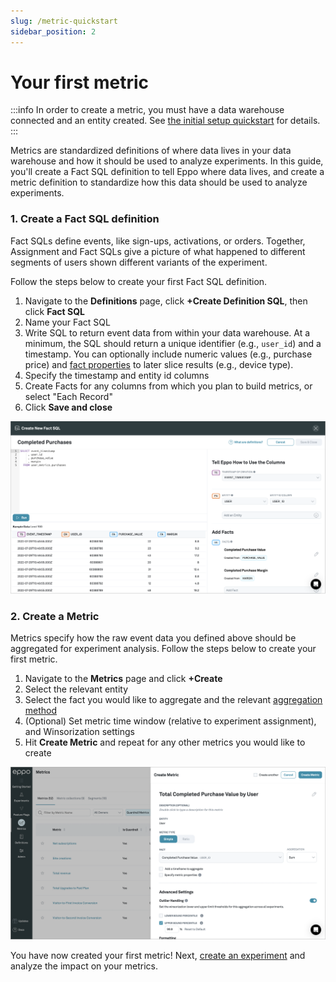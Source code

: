 ```yaml
---
slug: /metric-quickstart
sidebar_position: 2
---
```


# Your first metric

:::info
In order to create a metric, you must have a data warehouse connected and an entity created. See [the initial setup quickstart](/setup-quickstart) for details.
:::

Metrics are standardized definitions of where data lives in your data warehouse and how it should be used to analyze experiments. In this guide, you'll create a Fact SQL definition to tell Eppo where data lives, and create a metric definition to standardize how this data should be used to analyze experiments.  

### 1. Create a Fact SQL definition

Fact SQLs define events, like sign-ups, activations, or orders. Together, Assignment and Fact SQLs give a picture of what happened to different segments of users shown different variants of the experiment.

Follow the steps below to create your first Fact SQL definition.

1. Navigate to the **Definitions** page, click **+Create Definition SQL**, then click **Fact SQL**
2. Name your Fact SQL
3. Write SQL to return event data from within your data warehouse. At a minimum, the SQL should return a unique identifier (e.g., `user_id`) and a timestamp. You can optionally include numeric values (e.g., purchase price) and [fact properties](/data-management/properties#metric-properties) to later slice results (e.g., device type).
4. Specify the timestamp and entity id columns
5. Create Facts for any columns from which you plan to build metrics, or select "Each Record"
6. Click **Save and close**

![Create Assignment SQL](/../static/img/metrics/quick-start-2.png)

### 2. Create a Metric

Metrics specify how the raw event data you defined above should be aggregated for experiment analysis. Follow the steps below to create your first metric.

1. Navigate to the **Metrics** page and click **+Create** 
2. Select the relevant entity
3. Select the fact you would like to aggregate and the relevant [aggregation method](/data-management/metrics/creating-metrics#metric-aggregation-types)
4. (Optional) Set metric time window (relative to experiment assignment), and Winsorization settings
5. Hit **Create Metric** and repeat for any other metrics you would like to create

![Create Assignment SQL](../../static/img/metrics/quick-start-4.png)

You have now created your first metric! Next, [create an experiment](/experiment-quickstart/) and analyze the impact on your metrics.
